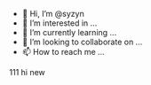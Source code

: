 - 👋 Hi, I’m @syzyn
- 👀 I’m interested in ...
- 🌱 I’m currently learning ...
- 💞️ I’m looking to collaborate on ...
- 📫 How to reach me ...

<!---
syzyn/syzyn is a ✨ special ✨ repository because its `README.md` (this file) appears on your GitHub profile.
You can click the Preview link to take a look at your changes.
--->
111
hi
new

